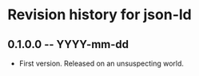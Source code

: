 # Revision history for json-ld

## 0.1.0.0 -- YYYY-mm-dd

* First version. Released on an unsuspecting world.
